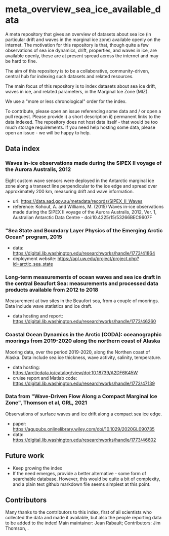 # meta_overview_sea_ice_available_data

A meta repository that gives an overview of datasets about sea ice (in particular drift and waves in the marginal ice zone) available openly on the internet. The motivation for this repository is that, though quite a few observations of sea ice dynamics, drift, properties, and waves in ice, are available openly, these are at present spread across the internet and may be hard to fine.

The aim of this repository is to be a collaborative, community-driven, central hub for indexing such datasets and related resources.

The main focus of this repository is to index datasets about sea ice drift, waves in ice, and related parameters, in the Marginal Ice Zone (MIZ).

We use a "more or less chronological" order for the index.

To contribute, please open an issue referencing some data and / or open a pull request. Please provide i) a short description ii) permanent links to the data indexed. The repository does not host data itself - that would be too much storage requirements. If you need help hosting some data, please open an issue - we will be happy to help.

## Data index

### Waves in-ice observations made during the SIPEX II voyage of the Aurora Australis, 2012

Eight custom wave sensors were deployed in the Antarctic marginal ice zone along a transect line perpendicular to the ice edge and spread over approximately 200 km, measuring drift and wave information.

- url: https://data.aad.gov.au/metadata/records/SIPEX_II_Waves
- reference: Kohout, A. and Williams, M. (2015) Waves in-ice observations made during the SIPEX II voyage of the Aurora Australis, 2012, Ver. 1, Australian Antarctic Data Centre - doi:10.4225/15/53266BEC9607F

### "Sea State and Boundary Layer Physics of the Emerging Arctic Ocean" program, 2015

- data: https://digital.lib.washington.edu/researchworks/handle/1773/41864
- deployment website: https://apl.uw.edu/project/project.php?id=arctic_sea_state

### Long-term measurements of ocean waves and sea ice draft in the central Beaufort Sea: measurements and processed data products available from 2012 to 2018

Measurement at two sites in the Beaufort sea, from a couple of moorings. Data include wave statistics and ice draft.

- data hosting and report: https://digital.lib.washington.edu/researchworks/handle/1773/46260

###  Coastal Ocean Dynamics in the Arctic (CODA): oceanographic moorings from 2019-2020 along the northern coast of Alaska

Mooring data, over the period 2019-2020, along the Northen coast of Alaska. Data include sea ice thickness, wave activity, salinity, temperature.

- data hosting: https://arcticdata.io/catalog/view/doi:10.18739/A2DF6K45W
- cruise report and Matlab code: https://digital.lib.washington.edu/researchworks/handle/1773/47139

### Data from "Wave-Driven Flow Along a Compact Marginal Ice Zone", Thomson et al, GRL, 2021

Observations of surface waves and ice drift along a compact sea ice edge.

- paper: https://agupubs.onlinelibrary.wiley.com/doi/10.1029/2020GL090735
- data: https://digital.lib.washington.edu/researchworks/handle/1773/46602

## Future work

- Keep growing the index
- If the need emerges, provide a better alternative - some form of searchable database. However, this would be quite a bit of complexity, and a plain text github markdown file seems simplest at this point.

## Contributors

Many thanks to the contributors to this index, first of all scientists who collected the data and made it available, but also the people reporting data to be added to the index! Main maintainer: Jean Rabault; Contributors: Jim Thomson, .
